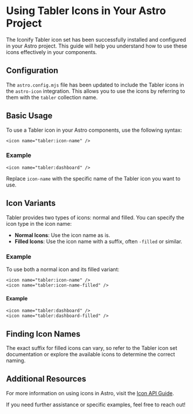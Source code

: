 # Using Tabler Icons in Your Astro Project

The Iconify Tabler icon set has been successfully installed and configured in your Astro project. This guide will help you understand how to use these icons effectively in your components.

## Configuration

The `astro.config.mjs` file has been updated to include the Tabler icons in the `astro-icon` integration. This allows you to use the icons by referring to them with the `tabler` collection name.

## Basic Usage

To use a Tabler icon in your Astro components, use the following syntax:

```astro
<icon name="tabler:icon-name" />
```

### Example

```astro
<icon name="tabler:dashboard" />
```

Replace `icon-name` with the specific name of the Tabler icon you want to use.

## Icon Variants

Tabler provides two types of icons: normal and filled. You can specify the icon type in the icon name:

- **Normal Icons**: Use the icon name as is.
- **Filled Icons**: Use the icon name with a suffix, often `-filled` or similar.

### Example

To use both a normal icon and its filled variant:

```astro
<icon name="tabler:icon-name" />
<icon name="tabler:icon-name-filled" />
```

#### Example

```astro
<icon name="tabler:dashboard" />
<icon name="tabler:dashboard-filled" />
```

## Finding Icon Names

The exact suffix for filled icons can vary, so refer to the Tabler icon set documentation or explore the available icons to determine the correct naming.

## Additional Resources

For more information on using icons in Astro, visit the [Icon API Guide](https://www.astroicon.dev/guides/components/).

If you need further assistance or specific examples, feel free to reach out!
